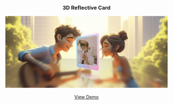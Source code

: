 <div align="center" id='readme-top'> 
  <h3 align="center">3D Reflective Card</h3>
  <p align="center">
    <img src='https://github.com/arpan-kumar-saini/Stock-images/blob/main/card1.png'>
    <br />   
    <br />
    <a href="https://arpan-card1.netlify.app/">View Demo</a>
  </p>
</div>
